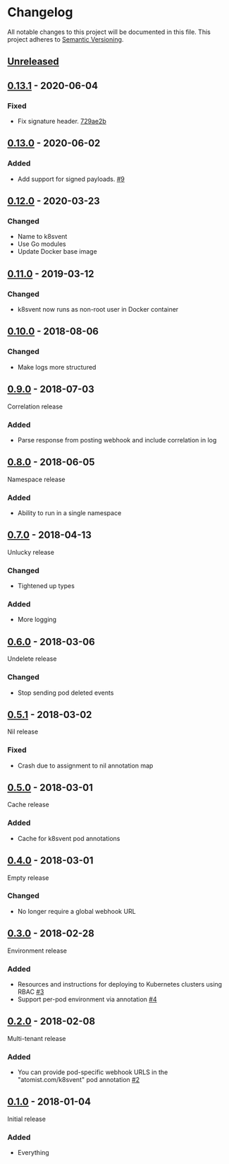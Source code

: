 # Changelog

All notable changes to this project will be documented in this file.
This project adheres to [Semantic Versioning](http://semver.org/).

## [Unreleased](https://github.com/atomist/k8svent/compare/v0.13.1...HEAD)

## [0.13.1](https://github.com/atomist/k8svent/compare/v0.13.0...v0.13.1) - 2020-06-04

### Fixed

-   Fix signature header. [729ae2b](https://github.com/atomist/k8svent/commit/729ae2bc125917f3c5793d63b2d554095dca3cab)

## [0.13.0](https://github.com/atomist/k8svent/compare/v0.12.0...v0.13.0) - 2020-06-02

### Added

-   Add support for signed payloads. [#9](https://github.com/atomist/k8svent/issues/9)

## [0.12.0](https://github.com/atomist/k8svent/compare/0.11.0...0.12.0) - 2020-03-23

### Changed

-   Name to k8svent
-   Use Go modules
-   Update Docker base image

## [0.11.0](https://github.com/atomist/k8svent/compare/0.10.0...0.11.0) - 2019-03-12

### Changed

-   k8svent now runs as non-root user in Docker container

## [0.10.0](https://github.com/atomist/k8svent/compare/0.9.0...0.10.0) - 2018-08-06

### Changed

-   Make logs more structured

## [0.9.0](https://github.com/atomist/k8svent/compare/0.8.0...0.9.0) - 2018-07-03

Correlation release

### Added

-   Parse response from posting webhook and include correlation in log

## [0.8.0](https://github.com/atomist/k8svent/compare/0.7.0...0.8.0) - 2018-06-05

Namespace release

### Added

-   Ability to run in a single namespace

## [0.7.0](https://github.com/atomist/k8svent/compare/0.6.0...0.7.0) - 2018-04-13

Unlucky release

### Changed

-   Tightened up types

### Added

-   More logging

## [0.6.0](https://github.com/atomist/k8svent/compare/0.5.0...0.6.0) - 2018-03-06

Undelete release

### Changed

-   Stop sending pod deleted events

## [0.5.1](https://github.com/atomist/k8svent/compare/0.5.0...0.5.1) - 2018-03-02

Nil release

### Fixed

-   Crash due to assignment to nil annotation map

## [0.5.0](https://github.com/atomist/k8svent/compare/0.4.0...0.5.0) - 2018-03-01

Cache release

### Added

-   Cache for k8svent pod annotations

## [0.4.0](https://github.com/atomist/k8svent/compare/0.3.0...0.4.0) - 2018-03-01

Empty release

### Changed

-   No longer require a global webhook URL

## [0.3.0](https://github.com/atomist/k8svent/compare/0.2.0...0.3.0) - 2018-02-28

Environment release

### Added

-   Resources and instructions for deploying to Kubernetes clusters
    using RBAC [#3](https://github.com/atomist/k8svent/issues/3)
-   Support per-pod environment via annotation [#4](https://github.com/atomist/k8svent/issues/4)

## [0.2.0](https://github.com/atomist/k8svent/compare/0.1.0...0.2.0) - 2018-02-08

Multi-tenant release

### Added

-   You can provide pod-specific webhook URLS in the
    "atomist.com/k8svent" pod annotation [#2](https://github.com/atomist/k8svent/issues/2)

## [0.1.0](https://github.com/atomist/k8svent/tree/0.1.0) - 2018-01-04

Initial release

### Added

-  Everything
